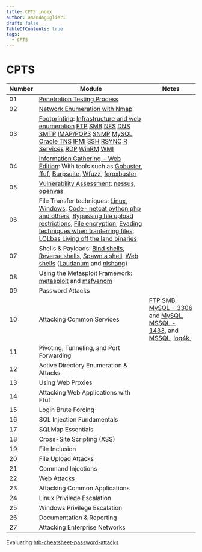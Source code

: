 ```yaml
---
title: CPTS index
author: amandaguglieri
draft: false
TableOfContents: true
tags:
  - CPTS
---
```


# CPTS


| Number  | Module | Notes |
| -- | --- |  --  |
| 01 | [Penetration Testing Process](penetration-testing-process.md) |  |
| 02 | [Network Enumeration with Nmap](nmap.md) |  |
| 03 | [Footprinting](footprinting.md): [Infrastructure and web enumeration](web-enumeration.md) [FTP](21-ftp.md) [SMB](137-138-139-445-smb.md) [NFS](2049-nfs-network-file-system.md) [DNS](53-dns.md) [SMTP](25-565-587-simple-mail-tranfer-protocol-smtp.md) [IMAP/POP3](110-143-993-995-imap-pop3.md) [SNMP](161-162-snmp.md) [MySQL](3306-mariadb-mysql.md) [Oracle TNS](1521-oracle-transparent-network-substrate.md) [IPMI](623-intelligent-platform-management-interface-ipmi.md) [SSH](22-ssh.md) [RSYNC](873-rsync.md) [R Services](512-513-514-r-services.md) [RDP](3389-rdp.md) [WinRM](5985-5986-winrm-windows-remote-management.md) [WMI](135-windows-management-instrumentation-wmi.md) |  |
| 04 | [Information Gathering - Web Edition](web-enumeration.md): With tools such as [Gobuster](gobuster.md), [ffuf](ffuf.md), [Burpsuite](burpsuite.md), [Wfuzz](wfuzz.md), [feroxbuster](feroxbuster.md) |  |
| 05 | [Vulnerability Assessment](vulnerability-assessment.md): [nessus](nessus.md), [openvas](openvas.md) |  |
| 06 | File Transfer techniques: [Linux](transferring-files-techniques-linux.md), [Windows](transferring-files-techniques-windows.md), [Code- netcat python php and others](transferring-files-techniques-code.md), [Bypassing file upload restrictions](file-upload.md), [File encryption](file-encryption.md), [Evading techniques when tranferring files](transferring-files-evading-detection.md), [LOLbas Living off the land binaries](lolbins-lolbas-gtfobins.md) |  |
| 07 | Shells & Payloads: [Bind shells](bind-shells.md), [Reverse shells](reverse-shells.md), [Spawn a shell](spawn-a-shell.md), [Web shells](web-shells.md) ([Laudanum](laudanum.md) and [nishang](nishang.md)) |  |
| 08 | Using the Metasploit Framework: [metasploit](metasploit.md) and [msfvenom](msfvenom.md) |  |
| 09 | Password Attacks |  |
| 10 | Attacking Common Services | [FTP](21-ftp.md) [SMB](137-138-139-445-smb.md)  [MySQL - 3306](3306-mariadb-mysql.md) and [MySQL](mysql.md), [MSSQL - 1433](1433-mssql.md), and  [MSSQL](mssql.md),  [log4k](log4j.md),   |   
| 11 | Pivoting, Tunneling, and Port Forwarding |  | 
| 12 | Active Directory Enumeration & Attacks  |  |
| 13 | Using Web Proxies |  |
| 14 | Attacking Web Applications with Ffuf |  |
| 15 | Login Brute Forcing |  |
| 16 | SQL Injection Fundamentals |  |
| 17 | SQLMap Essentials |  |
| 18 | Cross-Site Scripting (XSS) |  |
| 19 | File Inclusion |  |
| 20 | File Upload Attacks |  |
| 21 | Command Injections |  |
| 22 | Web Attacks |  |
| 23 | Attacking Common Applications |  |
| 24 | Linux Privilege Escalation |  |
| 25 | Windows Privilege Escalation |  |
| 26 | Documentation & Reporting |  |
| 27 | Attacking Enterprise Networks |  |


Evaluating [htb-cheatsheet-password-attacks](htb-cheatsheet-password-attacks.md)
